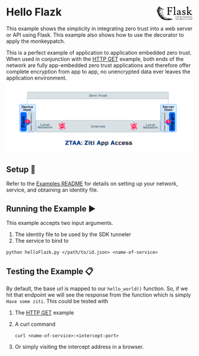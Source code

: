# Hello Flazk <img align="right" src="../../images/python-flask-text.png" width="20%">
This example shows the simplicity in integrating zero trust into a web server or API using Flask. This example also 
shows how to use the decorator to apply the monkeypatch.

This is a perfect example of application to application embedded zero trust. When used in conjunction with the 
[HTTP GET](../http-get) example, both ends of the network are fully app-embedded zero trust applications and therefore 
offer complete encryption from app to app, no unencrypted data ever leaves the application environment.
![ztaa-model-flazk.png](..%2F..%2Fimages%2Fztaa-model-flazk.png)

## Setup :wrench:
Refer to the [Examples README](../README.md) for details on setting up your network, service, and obtaining an identity 
file.

## Running the Example :arrow_forward:
This example accepts two input arguments. 
1. The identity file to be used by the SDK tunneler
2. The service to bind to
```shell
python helloFlazk.py </path/to/id.json> <name-of-service>
```

## Testing the Example :clipboard:
By default, the base url is mapped to our `hello_world()` function. So, if we hit that endpoint we will see the 
response from the function which is simply `Have some ziti`. This could be tested with 
1. The [HTTP GET](../http-get) example
2. A curl command

       curl <name-of-service>:<intercept-port>
3. Or simply visiting the intercept address in a browser.